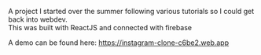  A project I started over the summer following various tutorials so I could get back into webdev.  
 This was built with ReactJS and connected with firebase  
 
 A demo can be found here: https://instagram-clone-c6be2.web.app
